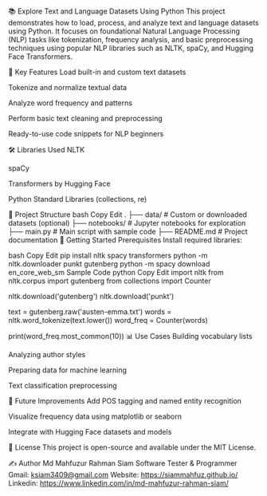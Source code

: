 📚 Explore Text and Language Datasets Using Python
This project demonstrates how to load, process, and analyze text and language datasets using Python. It focuses on foundational Natural Language Processing (NLP) tasks like tokenization, frequency analysis, and basic preprocessing techniques using popular NLP libraries such as NLTK, spaCy, and Hugging Face Transformers.

🧠 Key Features
Load built-in and custom text datasets

Tokenize and normalize textual data

Analyze word frequency and patterns

Perform basic text cleaning and preprocessing

Ready-to-use code snippets for NLP beginners

🛠️ Libraries Used
NLTK

spaCy

Transformers by Hugging Face

Python Standard Libraries (collections, re)

📁 Project Structure
bash
Copy
Edit
.
├── data/                  # Custom or downloaded datasets (optional)
├── notebooks/             # Jupyter notebooks for exploration
├── main.py                # Main script with sample code
├── README.md              # Project documentation
🚀 Getting Started
Prerequisites
Install required libraries:

bash
Copy
Edit
pip install nltk spacy transformers
python -m nltk.downloader punkt gutenberg
python -m spacy download en_core_web_sm
Sample Code
python
Copy
Edit
import nltk
from nltk.corpus import gutenberg
from collections import Counter

nltk.download('gutenberg')
nltk.download('punkt')

text = gutenberg.raw('austen-emma.txt')
words = nltk.word_tokenize(text.lower())
word_freq = Counter(words)

print(word_freq.most_common(10))
📊 Use Cases
Building vocabulary lists

Analyzing author styles

Preparing data for machine learning

Text classification preprocessing

📌 Future Improvements
Add POS tagging and named entity recognition

Visualize frequency data using matplotlib or seaborn

Integrate with Hugging Face datasets and models

📄 License
This project is open-source and available under the MIT License.

✍️ Author
Md Mahfuzur Rahman Siam
Software Tester & Programmer
Gmail: ksiam3409@gmail.com
Website: https://siammahfuz.github.io/
Linkedin: https://www.linkedin.com/in/md-mahfuzur-rahman-siam/
